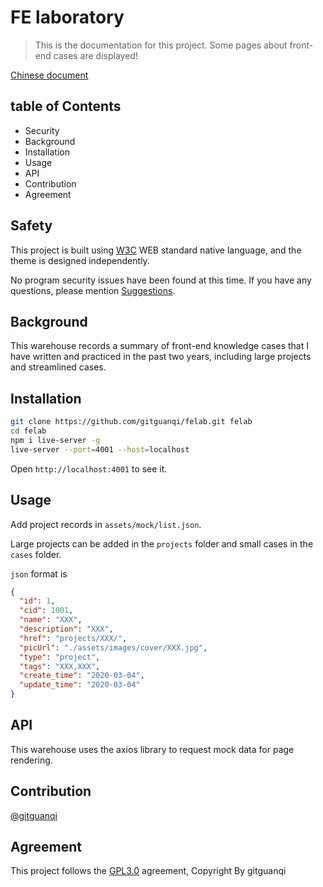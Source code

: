 # FE laboratory

> This is the documentation for this project. Some pages about front-end cases are displayed!

[Chinese document](./zh-CN.md)

## table of Contents

+ Security
+ Background
+ Installation
+ Usage
+ API
+ Contribution
+ Agreement

## Safety

This project is built using [W3C](https://w3.org) WEB standard native language, and the theme is designed independently.

No program security issues have been found at this time. If you have any questions, please mention [Suggestions](https://github.com/gitguanqi/felab/issues/new).

## Background

This warehouse records a summary of front-end knowledge cases that I have written and practiced in the past two years, including large projects and streamlined cases.

## Installation

```sh
git clone https://github.com/gitguanqi/felab.git felab
cd felab
npm i live-server -g
live-server --port=4001 --host=localhost
```

Open `http://localhost:4001` to see it.

## Usage

Add project records in `assets/mock/list.json`.

Large projects can be added in the `projects` folder and small cases in the `cases` folder.

`json` format is

```json
{
  "id": 1,
  "cid": 1001,
  "name": "XXX",
  "description": "XXX",
  "href": "projects/XXX/",
  "picUrl": "./assets/images/cover/XXX.jpg",
  "type": "project",
  "tags": "XXX,XXX",
  "create_time": "2020-03-04",
  "update_time": "2020-03-04"
}
```

## API

This warehouse uses the axios library to request mock data for page rendering.

## Contribution

[@gitguanqi](https://github.com/gitguanqi)

## Agreement

This project follows the [GPL3.0](https://www.gnu.org/licenses/gpl-3.0.html) agreement, Copyright By gitguanqi
